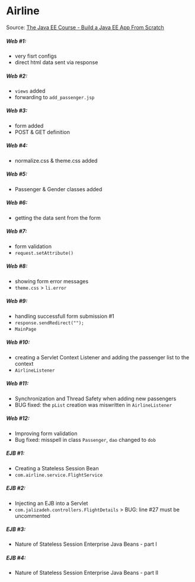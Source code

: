 # Airline

Source: [The Java EE Course - Build a Java EE App From Scratch](https://www.udemy.com/the-java-ee-course/)

##### Web #1:
- very fisrt configs
- direct html data sent via response

##### Web #2:
- `views` added
- forwarding to `add_passenger.jsp`

##### Web #3:
- form added
- POST & GET definition

##### Web #4:
- normalize.css & theme.css added

##### Web #5:
- Passenger & Gender classes added

##### Web #6:
- getting the data sent from the form

##### Web #7:
- form validation
- `request.setAttribute()`

##### Web #8:
- showing form error messages
- `theme.css` > `li.error`

##### Web #9:
- handling successfull form submission #1
- `response.sendRedirect("");`
- `MainPage`

##### Web #10:
- creating a Servlet Context Listener and adding the passenger list to the context
- `AirlineListener`

##### Web #11:
- Synchronization and Thread Safety when adding new passengers
- BUG fixed: the `pList` creation was miswritten in `AirlineListener`

##### Web #12:
- Improving form validation
- Bug fixed: misspell in class `Passenger`, `dao` changed to `dob`

##### EJB #1:
- Creating a Stateless Session Bean
- `com.airline.service.FlightService`

##### EJB #2:
- Injecting an EJB into a Servlet
- `com.jalizadeh.controllers.FlightDetails` >	BUG: line #27 must be uncommented

##### EJB #3:
- Nature of Stateless Session Enterprise Java Beans - part I

##### EJB #4:
- Nature of Stateless Session Enterprise Java Beans - part II